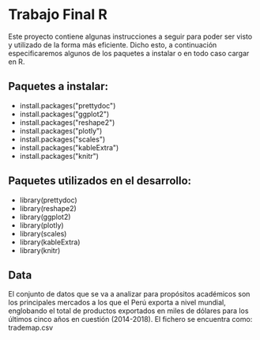 # Trabajo Final R
Este proyecto contiene algunas instrucciones a seguir para poder ser visto y utilizado de la forma más eficiente. Dicho esto, a continuación especificaremos algunos de los paquetes a instalar o en todo caso cargar en R.

## Paquetes a instalar:

*  install.packages("prettydoc")
* install.packages("ggplot2")
* install.packages("reshape2")
* install.packages("plotly")
* install.packages("scales")
* install.packages("kableExtra")
* install.packages("knitr")

## Paquetes utilizados en el desarrollo:

* library(prettydoc)
* library(reshape2)
* library(ggplot2)
* library(plotly)
* library(scales)
* library(kableExtra)
* library(knitr)

## Data

El conjunto de datos que se va a analizar para propósitos académicos son los principales mercados a los que el Perú exporta a nivel mundial, englobando el total de productos exportados en miles de dólares para los últimos cinco años en cuestión (2014-2018).
El fichero se encuentra como: trademap.csv





